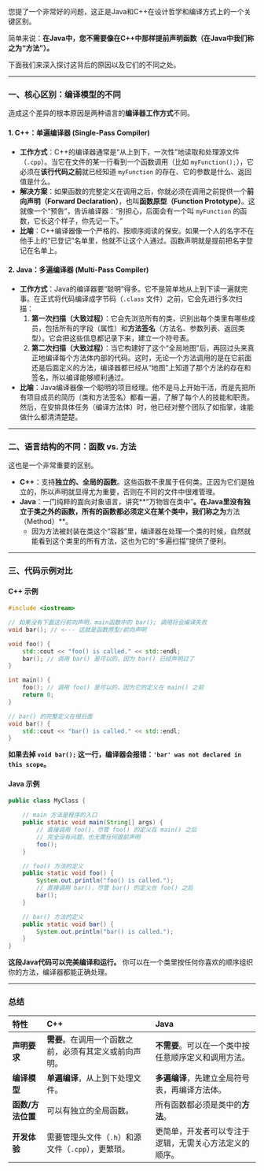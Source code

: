 您提了一个非常好的问题，这正是Java和C++在设计哲学和编译方式上的一个关键区别。

简单来说：**在Java中，您不需要像在C++中那样提前声明函数（在Java中我们称之为“方法”）。**

下面我们来深入探讨这背后的原因以及它们的不同之处。

---

### 一、核心区别：编译模型的不同

造成这个差异的根本原因是两种语言的**编译器工作方式**不同。

#### 1. C++：单遍编译器 (Single-Pass Compiler)

*   **工作方式**：C++的编译器通常是“从上到下，一次性”地读取和处理源文件（`.cpp`）。当它在文件的某一行看到一个函数调用（比如 `myFunction();`），它必须在**该行代码之前**就已经知道 `myFunction` 的存在、它的参数是什么、返回值是什么。
*   **解决方案**：如果函数的完整定义在调用之后，你就必须在调用之前提供一个**前向声明（Forward Declaration）**，也叫**函数原型（Function Prototype）**。这就像一个“预告”，告诉编译器：“别担心，后面会有一个叫 `myFunction` 的函数，它长这个样子，你先记一下。”
*   **比喻**：C++编译器像一个严格的、按顺序阅读的保安。如果一个人的名字不在他手上的“已登记”名单里，他就不让这个人通过。函数声明就是提前把名字登记在名单上。

#### 2. Java：多遍编译器 (Multi-Pass Compiler)

*   **工作方式**：Java的编译器要“聪明”得多。它不是简单地从上到下读一遍就完事。在正式将代码编译成字节码（`.class` 文件）之前，它会先进行多次扫描：
    1.  **第一次扫描（大致过程）**：它会先浏览所有的类，识别出每个类里有哪些成员，包括所有的字段（属性）和**方法签名**（方法名、参数列表、返回类型）。它会把这些信息都记录下来，建立一个符号表。
    2.  **第二次扫描（大致过程）**：当它构建好了这个“全局地图”后，再回过头来真正地编译每个方法体内部的代码。这时，无论一个方法调用的是在它前面还是后面定义的方法，编译器都已经从“地图”上知道了那个方法的存在和签名，所以编译能够顺利通过。
*   **比喻**：Java编译器像一个聪明的项目经理。他不是马上开始干活，而是先把所有项目成员的简历（类和方法签名）都看一遍，了解了每个人的技能和职责。然后，在安排具体任务（编译方法体）时，他已经对整个团队了如指掌，谁能做什么都清清楚楚。

---

### 二、语言结构的不同：函数 vs. 方法

这也是一个非常重要的区别。

*   **C++**：支持**独立的、全局的函数**。这些函数不隶属于任何类。正因为它们是独立的，所以声明就显得尤为重要，否则在不同的文件中很难管理。
*   **Java**：一门纯粹的面向对象语言，讲究**“万物皆在类中”**。在Java里没有独立于类之外的函数，所有的函数都必须定义在某个类中，我们称之为**方法（Method）**。
    *   因为方法被封装在类这个“容器”里，编译器在处理一个类的时候，自然就能看到这个类里的所有方法，这也为它的“多遍扫描”提供了便利。

---

### 三、代码示例对比

#### C++ 示例

```cpp
#include <iostream>

// 如果没有下面这行前向声明，main函数中的 bar(); 调用将会编译失败
void bar(); // <--- 这就是函数原型/前向声明

void foo() {
    std::cout << "foo() is called." << std::endl;
    bar(); // 调用 bar() 是可以的，因为 bar() 已经声明过了
}

int main() {
    foo(); // 调用 foo() 是可以的，因为它的定义在 main() 之前
    return 0;
}

// bar() 的完整定义在很后面
void bar() {
    std::cout << "bar() is called." << std::endl;
}
```
**如果去掉 `void bar();` 这一行，编译器会报错：`'bar' was not declared in this scope`。**

#### Java 示例

```java
public class MyClass {

    // main 方法是程序的入口
    public static void main(String[] args) {
        // 直接调用 foo()，尽管 foo() 的定义在 main() 之后
        // 完全没有问题，也无需任何提前声明
        foo();
    }

    // foo() 方法的定义
    public static void foo() {
        System.out.println("foo() is called.");
        // 直接调用 bar()，尽管 bar() 的定义在 foo() 之后
        bar();
    }

    // bar() 方法的定义
    public static void bar() {
        System.out.println("bar() is called.");
    }
}
```
**这段Java代码可以完美编译和运行。** 你可以在一个类里按任何你喜欢的顺序组织你的方法，编译器都能正确处理。

---

### 总结

| 特性 | C++ | Java |
| :--- | :--- | :--- |
| **声明要求** | **需要**。在调用一个函数之前，必须有其定义或前向声明。 | **不需要**。可以在一个类中按任意顺序定义和调用方法。 |
| **编译模型** | **单遍编译**，从上到下处理文件。 | **多遍编译**，先建立全局符号表，再编译方法体。 |
| **函数/方法位置** | 可以有独立的全局函数。 | 所有函数都必须是类中的**方法**。 |
| **开发体验** | 需要管理头文件（`.h`）和源文件（`.cpp`），更繁琐。 | 更简单，开发者可以专注于逻辑，无需关心方法定义的顺序。 |